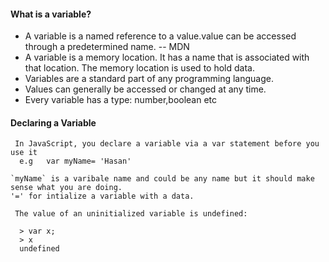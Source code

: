 #### What is a variable?

- A variable is a named reference to a value.value can be accessed through a predetermined name. -- MDN 
- A variable is a memory location. It has a name that is associated with that location. The memory location is used to hold data.
- Variables are a standard part of any programming language.
- Values can generally be accessed or changed at any time.
- Every variable has a type: number,boolean etc

#### Declaring a Variable
     In JavaScript, you declare a variable via a var statement before you use it
      e.g   var myName= 'Hasan' 
      
    `myName` is a varibale name and could be any name but it should make sense what you are doing.
    '=' for intialize a variable with a data.

     The value of an uninitialized variable is undefined:

      > var x;
      > x
      undefined
